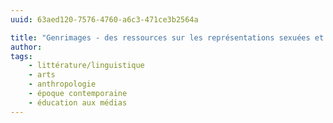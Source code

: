 ```yaml
---
uuid: 63aed120-7576-4760-a6c3-471ce3b2564a

title: "Genrimages - des ressources sur les représentations sexuées et stéréotypes dans l'image"
author: 
tags:
    - littérature/linguistique
    - arts
    - anthropologie
    - époque contemporaine
    - éducation aux médias
---
```

